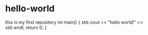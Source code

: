 # hello-world
this is my first repository
int main()
{
  std::cout << "hello world!" << std::endl;
  return 0;
}
